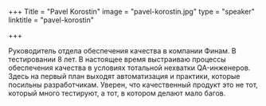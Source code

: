 +++
Title = "Pavel Korostin"
image = "pavel-korostin.jpg"
type = "speaker"
linktitle = "pavel-korostin"

+++

Руководитель отдела обеспечения качества в компании Финам. В тестировании 8 лет. В настоящее время выстраиваю процессы обеспечения качества в условиях тотальной нехватки QA-инженеров. Здесь на первый план выходят автоматизация и практики, которые посильны разработчикам. Уверен, что качественный продукт это не тот, который много тестируют, а тот, в котором делают мало багов.
